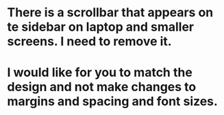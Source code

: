 # There is a scrollbar that appears on te sidebar on laptop and smaller screens. I need to remove it.

# I would like for you to match the design and not make changes to margins and spacing and font sizes.

